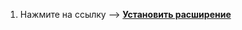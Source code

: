 
1. Нажмите на ссылку --> [**Установить расширение**](https://github.com/lmoroz/spadmin-orders-upload/raw/master/spadmin.user.js)
